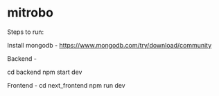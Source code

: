 # mitrobo
Steps to run:

Install mongodb - https://www.mongodb.com/try/download/community

Backend - 

cd backend
npm start dev

Frontend - 
cd next_frontend
npm run dev



